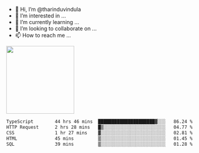 - 👋 Hi, I’m @tharinduvindula
- 👀 I’m interested in ...
- 🌱 I’m currently learning ...
- 💞️ I’m looking to collaborate on ...
- 📫 How to reach me ...

<!---
tharinduvindula/tharinduvindula is a ✨ special ✨ repository because its `README.md` (this file) appears on your GitHub profile.
You can click the Preview link to take a look at your changes.
--->

<img height="180em" src="https://github-readme-stats.vercel.app/api?username=tharinduvindula&show_icons=true&hide_border=false&&count_private=true&include_all_commits=true" />


<!--START_SECTION:waka-->

```txt
TypeScript        44 hrs 46 mins  █████████████████████▓░░░   86.24 %
HTTP Request      2 hrs 28 mins   █▒░░░░░░░░░░░░░░░░░░░░░░░   04.77 %
CSS               1 hr 27 mins    ▓░░░░░░░░░░░░░░░░░░░░░░░░   02.81 %
HTML              45 mins         ▒░░░░░░░░░░░░░░░░░░░░░░░░   01.45 %
SQL               39 mins         ▒░░░░░░░░░░░░░░░░░░░░░░░░   01.28 %
```

<!--END_SECTION:waka-->
